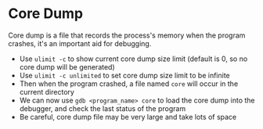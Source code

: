 # Core Dump

Core dump is a file that records the process's memory when the program crashes, it's an important aid for debugging.

* Use `ulimit -c` to show current core dump size limit (default is 0, so no core dump will be generated)
* Use `ulimit -c unlimited` to set core dump size limit to be infinite
* Then when the program crashed, a file named `core` will occur in the current directory
* We can now use `gdb <program_name> core` to load the core dump into the debugger, and check the last status of the program
* Be careful, core dump file may be very large and take lots of space
